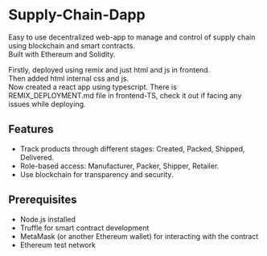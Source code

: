 # Supply-Chain-Dapp
Easy to use decentralized web-app to manage and control of supply chain using blockchain and smart contracts.  
Built with Ethereum and Solidity.  

Firstly, deployed using remix and just html and js in frontend.  
Then added html internal css and js.  
Now created a react app using typescript. There is REMIX_DEPLOYMENT.md file in frontend-TS, check it out if facing any issues while deploying.

## Features

- Track products through different stages: Created, Packed, Shipped, Delivered.
- Role-based access: Manufacturer, Packer, Shipper, Retailer.
- Use blockchain for transparency and security.

## Prerequisites

- Node.js installed
- Truffle for smart contract development
- MetaMask (or another Ethereum wallet) for interacting with the contract
- Ethereum test network

